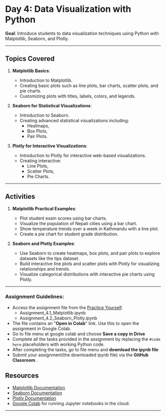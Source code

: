 # Day 4: Data Visualization with Python

**Goal**: Introduce students to data visualization techniques using Python with Matplotlib, Seaborn, and Plotly.

---

## Topics Covered

1. **Matplotlib Basics**:
   - Introduction to Matplotlib.
   - Creating basic plots such as line plots, bar charts, scatter plots, and pie charts.
   - Customizing plots with titles, labels, colors, and legends.

2. **Seaborn for Statistical Visualizations**:
   - Introduction to Seaborn.
   - Creating advanced statistical visualizations including:
     - Heatmaps,
     - Box Plots,
     - Pair Plots.

3. **Plotly for Interactive Visualizations**:
   - Introduction to Plotly for interactive web-based visualizations.
   - Creating interactive:
     - Line Plots,
     - Scatter Plots,
     - Pie Charts.

---

## Activities

1. **Matplotlib Practical Examples**:
   - Plot student exam scores using bar charts.
   - Visualize the population of Nepali cities using a bar chart.
   - Show temperature trends over a week in Kathmandu with a line plot.
   - Create a pie chart for student grade distribution.

2. **Seaborn and Plotly Examples**:
   - Use Seaborn to create heatmaps, box plots, and pair plots to explore datasets like the tips dataset.
   - Build interactive line plots and scatter plots with Plotly for visualizing relationships and trends.
   - Visualize categorical distributions with interactive pie charts using Plotly.

---

### Assignment Guidelines:
- Access the assignment file from the [Pracitce Yourself](https://github.com/Nepal-College-of-Information-Technology/AI-Data-Science-Worksop-2024/blob/main/Practice%20Yourself).
  - Assignment_4.1_Matplotlib.ipynb
  - Assignment_4.2_Seaborn_Plotly.ipynb
- The file contains an "**Open in Colab**" link. Use this to open the assignment in Google Colab.
- Go to file menu at google colab and choose **Save a copy in Drive**
- Complete all the tasks provided in the assignment by replacing the `#code here` placeholders with working Python code.
- After completing the tasks, go to file menu and **download the ipynb file**
- Submit your assignment(the downloaded ipynb file) via the **GitHub Classroom** .


## Resources

- [Matplotlib Documentation](https://matplotlib.org/)
- [Seaborn Documentation](https://seaborn.pydata.org/)
- [Plotly Documentation](https://plotly.com/python/)
- [Google Colab](https://colab.research.google.com/) for running Jupyter notebooks in the cloud.

---

